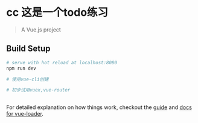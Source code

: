 # cc 这是一个todo练习

> A Vue.js project

## Build Setup

``` bash
# serve with hot reload at localhost:8080
npm run dev

# 使用vue-cli创建

# 初步试用vuex,vue-router
 
```

For detailed explanation on how things work, checkout the [guide](http://vuejs-templates.github.io/webpack/) and [docs for vue-loader](http://vuejs.github.io/vue-loader).
